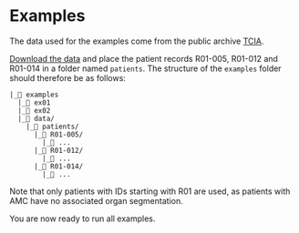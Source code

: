 # Examples

The data used for the examples come from the public archive [TCIA](https://wiki.cancerimagingarchive.net/display/Public/NSCLC+Radiogenomics). 

[Download the data](https://wiki.cancerimagingarchive.net/display/Public/NSCLC+Radiogenomics) and place the patient records R01-005, R01-012 and R01-014 in a folder named `patients`. The structure of the `examples` folder should therefore be as follows:

```
|_📂 examples
  |_📄 ex01
  |_📄 ex02
  |_📂 data/
    |_📂 patients/
      |_📂 R01-005/
       	|_📂 ...
      |_📂 R01-012/
       	|_📂 ...
      |_📂 R01-014/
       	|_📂 ...
```

Note that only patients with IDs starting with R01 are used, as patients with AMC have no associated organ segmentation.



You are now ready to run all examples.
